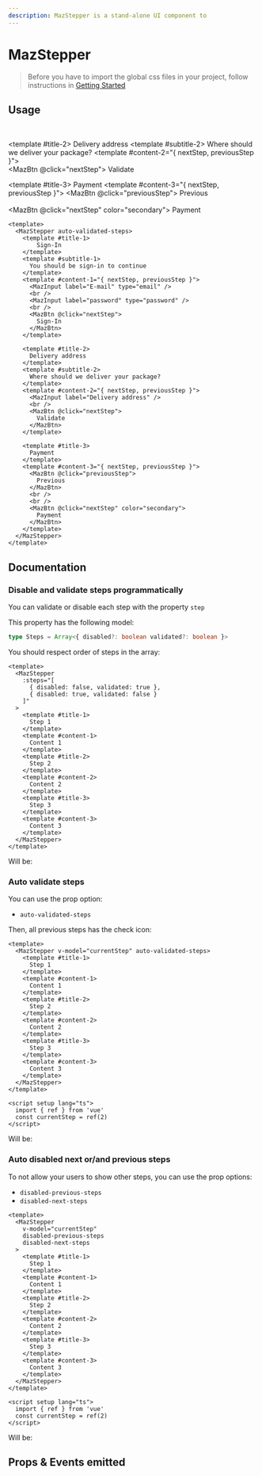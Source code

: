 ```yaml
---
description: MazStepper is a stand-alone UI component to
---
```


# MazStepper

> Before you have to import the global css files in your project, follow instructions in [Getting Started](./../guide/getting-started.md)


## Usage

<br />

<MazStepper auto-validated-steps>
  <template #title-1>
      Sign-In
  </template>
  <template #subtitle-1>
    You should be sign-in to continue
  </template>
  <template #content-1="{ nextStep, previousStep }">
    <MazInput label="E-mail" type="email" />
    <br />
    <MazInput label="password" type="password" />
    <br />
    <MazBtn @click="nextStep">
      Sign-In
    </MazBtn>
  </template>

  <template #title-2>
    Delivery address
  </template>
  <template #subtitle-2>
    Where should we deliver your package?
  </template>
  <template #content-2="{ nextStep, previousStep }">
    <MazInput label="Delivery address" />
    <br />
    <MazBtn @click="nextStep">
      Validate
    </MazBtn>
  </template>

  <template #title-3>
    Payment
  </template>
  <template #content-3="{ nextStep, previousStep }">
    <MazBtn @click="previousStep">
      Previous
    </MazBtn>
    <br />
    <br />
    <MazBtn @click="nextStep" color="secondary">
      Payment
    </MazBtn>
  </template>
</MazStepper>

```vue
<template>
  <MazStepper auto-validated-steps>
    <template #title-1>
        Sign-In
    </template>
    <template #subtitle-1>
      You should be sign-in to continue
    </template>
    <template #content-1="{ nextStep, previousStep }">
      <MazInput label="E-mail" type="email" />
      <br />
      <MazInput label="password" type="password" />
      <br />
      <MazBtn @click="nextStep">
        Sign-In
      </MazBtn>
    </template>

    <template #title-2>
      Delivery address
    </template>
    <template #subtitle-2>
      Where should we deliver your package?
    </template>
    <template #content-2="{ nextStep, previousStep }">
      <MazInput label="Delivery address" />
      <br />
      <MazBtn @click="nextStep">
        Validate
      </MazBtn>
    </template>

    <template #title-3>
      Payment
    </template>
    <template #content-3="{ nextStep, previousStep }">
      <MazBtn @click="previousStep">
        Previous
      </MazBtn>
      <br />
      <br />
      <MazBtn @click="nextStep" color="secondary">
        Payment
      </MazBtn>
    </template>
  </MazStepper>
</template>
```

## Documentation

### Disable and validate steps programmatically

You can validate or disable each step with the property `step`

This property has the following model:

```ts
type Steps = Array<{ disabled?: boolean validated?: boolean }>
```

You should respect order of steps in the array:

```vue
<template>
  <MazStepper
    :steps="[
      { disabled: false, validated: true },
      { disabled: true, validated: false }
    ]"
  >
    <template #title-1>
      Step 1
    </template>
    <template #content-1>
      Content 1
    </template>
    <template #title-2>
      Step 2
    </template>
    <template #content-2>
      Content 2
    </template>
    <template #title-3>
      Step 3
    </template>
    <template #content-3>
      Content 3
    </template>
  </MazStepper>
</template>
```

Will be:

<MazStepper :steps="[{ disabled: false, validated: true }, { disabled: true, validated: false } ]">
  <template #title-1>
    Step 1
  </template>
  <template #content-1>
    Content 1
  </template>
  <template #title-2>
    Step 2
  </template>
  <template #content-2>
    Content 2
  </template>
  <template #title-3>
    Step 3
  </template>
  <template #content-3>
    Content 3
  </template>
</MazStepper>

### Auto validate steps

You can use the prop option:

- `auto-validated-steps`

Then, all previous steps has the check icon:

```vue
<template>
  <MazStepper v-model="currentStep" auto-validated-steps>
    <template #title-1>
      Step 1
    </template>
    <template #content-1>
      Content 1
    </template>
    <template #title-2>
      Step 2
    </template>
    <template #content-2>
      Content 2
    </template>
    <template #title-3>
      Step 3
    </template>
    <template #content-3>
      Content 3
    </template>
  </MazStepper>
</template>

<script setup lang="ts">
  import { ref } from 'vue'
  const currentStep = ref(2)
</script>
```

Will be:

<MazStepper v-model="currentStep" auto-validated-steps>
  <template #title-1>
    Step 1
  </template>
  <template #content-1>
    Content 1
  </template>
  <template #title-2>
    Step 2
  </template>
  <template #content-2>
    Content 2
  </template>
  <template #title-3>
    Step 3
  </template>
  <template #content-3>
    Content 3
  </template>
</MazStepper>

### Auto disabled next or/and previous steps

To not allow your users to show other steps, you can use the prop options:

- `disabled-previous-steps`
- `disabled-next-steps`

```vue
<template>
  <MazStepper
    v-model="currentStep"
    disabled-previous-steps
    disabled-next-steps
  >
    <template #title-1>
      Step 1
    </template>
    <template #content-1>
      Content 1
    </template>
    <template #title-2>
      Step 2
    </template>
    <template #content-2>
      Content 2
    </template>
    <template #title-3>
      Step 3
    </template>
    <template #content-3>
      Content 3
    </template>
  </MazStepper>
</template>

<script setup lang="ts">
  import { ref } from 'vue'
  const currentStep = ref(2)
</script>
```

Will be:

<MazStepper v-model="currentStep" disabled-previous-steps disabled-next-steps>
  <template #title-1>
    Step 1
  </template>
  <template #content-1>
    Content 1
  </template>
  <template #title-2>
    Step 2
  </template>
  <template #content-2>
    Content 2
  </template>
  <template #title-3>
    Step 3
  </template>
  <template #content-3>
    Content 3
  </template>
</MazStepper>

<script setup lang="ts">
  import { ref } from 'vue'
  const currentStep = ref(2)
</script>

## Props & Events emitted

<ComponentPropDoc component="MazStepper" />
